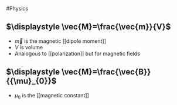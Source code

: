 #Physics 
## $\displaystyle \vec{M}=\frac{\vec{m}}{V}$
* $\displaystyle \vec{m}$ is the magnetic [[dipole moment]]
* $\displaystyle V$ is volume
* Analogous to [[polarization]] but for magnetic fields
## $\displaystyle \vec{M}=\frac{\vec{B}}{{\mu}_{0}}$
* $\displaystyle {\mu}_{0}$ is the [[magnetic constant]]